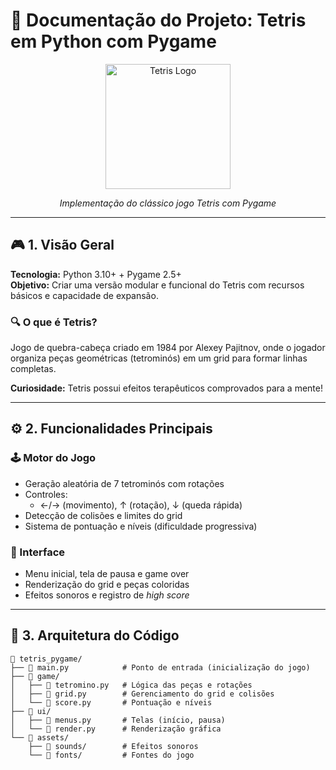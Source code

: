 # 📄 Documentação do Projeto: Tetris em Python com Pygame

<div align="center">
  <img src="https://upload.wikimedia.org/wikipedia/commons/7/7d/Tetris_Logo.svg" alt="Tetris Logo" width="200">
  <p><em>Implementação do clássico jogo Tetris com Pygame</em></p>
</div>

---

## 🎮 1. Visão Geral
**Tecnologia:** Python 3.10+ + Pygame 2.5+  
**Objetivo:** Criar uma versão modular e funcional do Tetris com recursos básicos e capacidade de expansão.  

### 🔍 O que é Tetris?
Jogo de quebra-cabeça criado em 1984 por Alexey Pajitnov, onde o jogador organiza peças geométricas (tetrominós) em um grid para formar linhas completas.  

**Curiosidade:** Tetris possui efeitos terapêuticos comprovados para a mente!

---

## ⚙️ 2. Funcionalidades Principais
### 🕹️ Motor do Jogo
- Geração aleatória de 7 tetrominós com rotações  
- Controles: 
  - ←/→ (movimento), ↑ (rotação), ↓ (queda rápida)  
- Detecção de colisões e limites do grid  
- Sistema de pontuação e níveis (dificuldade progressiva)  

### 🎨 Interface
- Menu inicial, tela de pausa e game over  
- Renderização do grid e peças coloridas  
- Efeitos sonoros e registro de *high score*  

---

## 📂 3. Arquitetura do Código
```plaintext
📁 tetris_pygame/
├── 📄 main.py            # Ponto de entrada (inicialização do jogo)
├── 📁 game/
│   ├── 📄 tetromino.py   # Lógica das peças e rotações
│   ├── 📄 grid.py        # Gerenciamento do grid e colisões
│   └── 📄 score.py       # Pontuação e níveis
├── 📁 ui/
│   ├── 📄 menus.py       # Telas (início, pausa)
│   └── 📄 render.py      # Renderização gráfica
└── 📁 assets/
    ├── 📁 sounds/        # Efeitos sonoros
    └── 📁 fonts/         # Fontes do jogo
